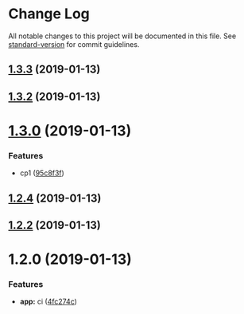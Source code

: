 # Change Log

All notable changes to this project will be documented in this file. See [standard-version](https://github.com/conventional-changelog/standard-version) for commit guidelines.

<a name="1.3.3"></a>
## [1.3.3](https://github.com/fool1990/node-master-ts/compare/v1.3.2...v1.3.3) (2019-01-13)



<a name="1.3.2"></a>
## [1.3.2](https://github.com/fool1990/node-master-ts/compare/v1.3.0...v1.3.2) (2019-01-13)



<a name="1.3.0"></a>
# [1.3.0](https://github.com/fool1990/node-master-ts/compare/v1.2.4...v1.3.0) (2019-01-13)


### Features

* cp1 ([95c8f3f](https://github.com/fool1990/node-master-ts/commit/95c8f3f))



<a name="1.2.4"></a>
## [1.2.4](https://github.com/fool1990/node-master-ts/compare/v1.2.2...v1.2.4) (2019-01-13)



<a name="1.2.2"></a>
## [1.2.2](https://github.com/fool1990/node-master-ts/compare/v1.2.0...v1.2.2) (2019-01-13)



<a name="1.2.0"></a>
# 1.2.0 (2019-01-13)


### Features

* **app:** ci ([4fc274c](https://github.com/fool1990/node-master-ts/commit/4fc274c))
